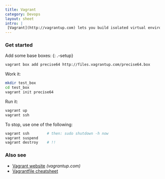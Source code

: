 ```yaml
---
title: Vagrant
category: Devops
layout: sheet
intro: |
 [Vagrant](http://vagrantup.com) lets you build isolated virtual environments for your apps.
---
```


### Get started

Add some base boxes:
{: .-setup}

```bash
vagrant box add precise64 http://files.vagrantup.com/precise64.box
```

Work it:

```bash
mkdir test_box
cd test_box
vagrant init precise64
```

Run it:

```bash
vagrant up
vagrant ssh
```

To stop, use one of the following:

```bash
vagrant ssh        # then: sudo shutdown -h now
vagrant suspend
vagrant destroy    # !!
```

### Also see

* [Vagrant website](http://vagrantup.com) _(vagrantup.com)_
* [Vagrantfile cheatsheet](./vagrantfile)
